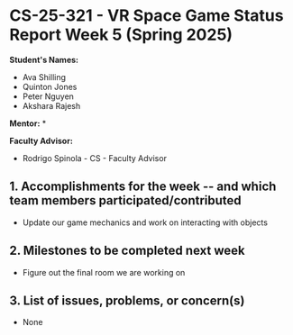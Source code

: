 # CS-25-321 - VR Space Game Status Report Week 5 (Spring 2025)

**Student's Names:**

* Ava Shilling
* Quinton Jones
* Peter Nguyen
* Akshara Rajesh

**Mentor:**
* 

**Faculty Advisor:**
* Rodrigo Spinola - CS - Faculty Advisor

## 1. Accomplishments for the week -- and which team members participated/contributed

* Update our game mechanics and work on interacting with objects

## 2. Milestones to be completed next week

* Figure out the final room we are working on

## 3. List of issues, problems, or concern(s)
* None
